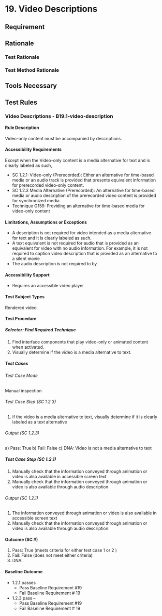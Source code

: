 # 19. Video Descriptions
## Requirement

## Rationale
### Test Rationale

### Test Method Rationale

## Tools Necessary

## Test Rules

### Video Descriptions - B19.1-video-description
#### Rule Description 
Video-only content must be accompanied by descriptions.
#### Accessibility Requirements
Except when the Video-only content is a media alternative for text and is clearly labeled as such,
* SC 1.2.1: Video-only (Prerecorded): Either an alternative for time-based media or an audio track is provided that presents equivalent information for prerecorded video-only content.
* SC 1.2.3 Media Alternative (Prerecorded): An alternative for time-based media or audio description of the prerecorded video content is provided for synchronized media.
* Technique G159: Providing an alternative for time-based media for video-only content 

#### Limitations, Assumptions or Exceptions
* A description is not required for video intended as a media alternative for text and it is clearly labeled as such. 
* A text equivalent is not required for audio that is provided as an equivalent for video with no audio information. For example, it is not required to caption video description that is provided as an alternative to a silent movie
* The audio description is not required to by

#### Accessibility Support
* Requires an accessible video player

#### Test Subject Types 
Rendered video

#### Test Procedure
##### Selector: Find Required Technique 
1. Find interface components that play video-only or animated content when activated.
2. Visually determine if the video is a media alternative to text.

##### Test Cases
###### Test Case Mode
Manual inspection 

###### Test Case Step (SC 1.2.3)
1)	If the video is a media alternative to text, visually determine if it is clearly labeled as a text alternative

###### Output (SC 1.2.3)
a)	Pass: True
b)	Fail: False 
c)	DNA: Video is not a media alternative to text  

##### Test Case Step (SC 1.2.1)
1)	Manually check that the information conveyed through animation or video is also available in accessible screen text 
2)	Manually check that the information conveyed through animation or video is also available through audio description

###### Output (SC 1.2.1)
1)	The information  conveyed through animation or video is also available in accessible screen text 
2)	Manually check that the information conveyed through animation or video is also available through audio description

#### Outcome (SC #)
1.	Pass: True (meets criteria for either test case 1 or 2 )
2.	Fail: False (does not meet either criteria) 
3.	DNA: 

#### Baseline Outcome
* 1.2.1 passes 
    * Pass Baseline Requirement #19
    * Fail Baseline Requirement # 19
* 1.2.3 pass – 
    * Pass Baseline Requirement #19
    * Fail Baseline Requirement # 19
